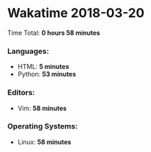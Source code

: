 # Wakatime 2018-03-20

Time Total: **0 hours 58 minutes**

### Languages:
- HTML: **5 minutes** 
- Python: **53 minutes** 

### Editors:
- Vim: **58 minutes** 

### Operating Systems:
- Linux: **58 minutes** 

